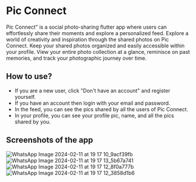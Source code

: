 # Pic Connect

Pic Connect" is a social photo-sharing flutter app where users can effortlessly share their moments and explore a personalized feed. Explore a world of creativity and inspiration through the shared photos on Pic Connect. Keep your shared photos organized and easily accessible within your profile. View your entire photo collection at a glance, reminisce on past memories, and track your photographic journey over time.

## How to use?
* If you are a new user, click "Don't have an account" and register yourself.
* If you have an account then login with your email and password.
* In the feed, you can see the pics shared by all the users of Pic Connect.
* In your profile, you can see your profile pic, name, and all the pics shared by you.

## Screenshots of the app


![WhatsApp Image 2024-02-11 at 19 17 10_9acf39fb](https://github.com/Banner-19/Pic-Connect/assets/115279831/967d2fff-0b68-47c0-93c0-08b9be21f290)
![WhatsApp Image 2024-02-11 at 19 17 13_5b67a741](https://github.com/Banner-19/Pic-Connect/assets/115279831/6050d02b-4c01-498a-b2c0-b4e9caf9d64e)
![WhatsApp Image 2024-02-11 at 19 17 12_8f0a777b](https://github.com/Banner-19/Pic-Connect/assets/115279831/e5752466-2572-4eab-b59e-d7c2f55a1e69)
![WhatsApp Image 2024-02-11 at 19 17 12_3858d1b6](https://github.com/Banner-19/Pic-Connect/assets/115279831/3592825e-1049-407b-95f0-0ebe6ab04fa2)
